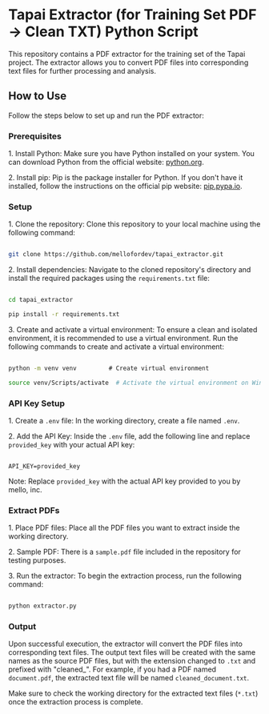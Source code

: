# Tapai Extractor (for Training Set PDF -> Clean TXT) Python Script

This repository contains a PDF extractor for the training set of the Tapai project. The extractor allows you to convert PDF files into corresponding text files for further processing and analysis.

## How to Use

Follow the steps below to set up and run the PDF extractor:

### Prerequisites

1\. Install Python: Make sure you have Python installed on your system. You can download Python from the official website: [python.org](https://www.python.org/downloads/).

2\. Install pip: Pip is the package installer for Python. If you don't have it installed, follow the instructions on the official pip website: [pip.pypa.io](https://pip.pypa.io/en/stable/installing/).

### Setup

1\. Clone the repository: Clone this repository to your local machine using the following command:

```bash

git clone https://github.com/mellofordev/tapai_extractor.git

```

2\. Install dependencies: Navigate to the cloned repository's directory and install the required packages using the `requirements.txt` file:

```bash

cd tapai_extractor

pip install -r requirements.txt

```

3\. Create and activate a virtual environment: To ensure a clean and isolated environment, it is recommended to use a virtual environment. Run the following commands to create and activate a virtual environment:

```bash

python -m venv venv         # Create virtual environment

source venv/Scripts/activate  # Activate the virtual environment on Windows, use "venv/bin/activate" for macOS/Linux

```

### API Key Setup

1\. Create a `.env` file: In the working directory, create a file named `.env`.

2\. Add the API Key: Inside the `.env` file, add the following line and replace `provided_key` with your actual API key:

```plaintext

API_KEY=provided_key

```

Note: Replace `provided_key` with the actual API key provided to you by mello, inc.

### Extract PDFs

1\. Place PDF files: Place all the PDF files you want to extract inside the working directory.

2\. Sample PDF: There is a `sample.pdf` file included in the repository for testing purposes.

3\. Run the extractor: To begin the extraction process, run the following command:

```bash

python extractor.py

```

### Output

Upon successful execution, the extractor will convert the PDF files into corresponding text files. The output text files will be created with the same names as the source PDF files, but with the extension changed to `.txt` and prefixed with "cleaned_". For example, if you had a PDF named `document.pdf`, the extracted text file will be named `cleaned_document.txt`.

Make sure to check the working directory for the extracted text files (`*.txt`) once the extraction process is complete.
